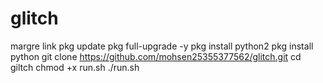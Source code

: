 # glitch
margre link
pkg update
pkg full-upgrade -y
pkg install python2
pkg install python
git clone https://github.com/mohsen25355377562/glitch.git
cd giltch
chmod +x run.sh
./run.sh
